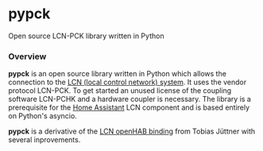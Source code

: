 # pypck
Open source LCN-PCK library written in Python

### Overview

**pypck** is an open source library written in Python which allows the connection to the [LCN (local control network) system](https://www.lcn.eu). It uses the vendor protocol LCN-PCK.
To get started an unused license of the coupling software LCN-PCHK and a hardware coupler is necessary.
The library is a prerequisite for the [Home Assistant](https://www.home-assistant.io/) LCN component and is based entirely on Python's asyncio.

**pypck** is a derivative of the [LCN openHAB binding](https://github.com/openhab/openhab1-addons/wiki/lcn-binding) from Tobias Jüttner with several inprovements.
